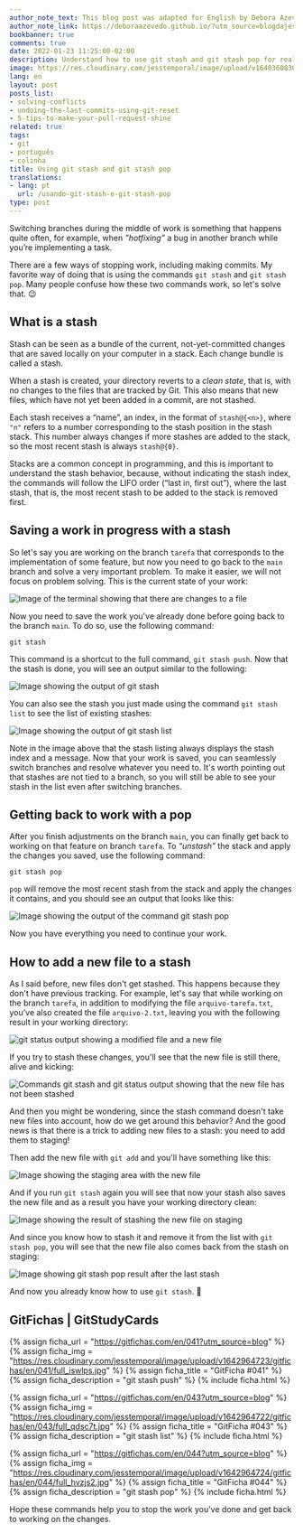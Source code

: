 ```yaml
---
author_note_text: This blog post was adapted for English by Debora Azevedo.
author_note_link: https://deboraazevedo.github.io/?utm_source=blogdajess
bookbanner: true
comments: true
date: 2022-01-23 11:25:00-02:00
description: Understand how to use git stash and git stash pop for real
image: https://res.cloudinary.com/jesstemporal/image/upload/v1640360836/covers/pro_tip_voc9gk.png
lang: en
layout: post
posts_list:
- solving-conflicts
- undoing-the-last-commits-using-git-reset
- 5-tips-to-make-your-pull-request-shine
related: true
tags:
- git
- português
- colinha
title: Using git stash and git stash pop
translations:
- lang: pt
  url: /usando-git-stash-e-git-stash-pop
type: post
---
```


Switching branches during the middle of work is something that happens quite often, for example, when *”hotfixing”* a bug in another branch while you’re implementing a task.

There are a few ways of stopping work, including making commits. My favorite way of doing that is using the commands `git stash` and `git stash pop`. Many people confuse how these two commands work, so let's solve that. 😉

## What is a stash

Stash can be seen as a bundle of the current, not-yet-committed changes that are saved locally on your computer in a stack. Each change bundle is called a stash.

When a stash is created, your directory reverts to a *clean state*, that is, with no changes to the files that are tracked by Git. This also means that new files, which have not yet been added in a commit, are not stashed.

Each stash receives a “name”, an index, in the format of `stash@{<n>}`, where `"n"` refers to a number corresponding to the stash position in the stash stack. This number always changes if more stashes are added to the stack, so the most recent stash is always `stash@{0}`.

Stacks are a common concept in programming, and this is important to understand the stash behavior, because, without indicating the stash index, the commands will follow the LIFO order (“last in, first out”), where the last stash, that is, the most recent stash to be added to the stack is removed first.

## Saving a work in progress with a stash

So let's say you are working on the branch `tarefa` that corresponds to the implementation of some feature, but now you need to go back to the `main` branch and solve a very important problem. To make it easier, we will not focus on problem solving. This is the current state of your work:

![Image of the terminal showing that there are changes to a file](https://res.cloudinary.com/jesstemporal/image/upload/v1642978865/git-stash/git-status-trabalho-em-adamento_xueuh5.png)

Now you need to save the work you've already done before going back to the branch `main`. To do so, use the following command:

```console
git stash
```

This command is a shortcut to the full command, `git stash push`. Now that the stash is done, you will see an output similar to the following:

![Image showing the output of git stash](https://res.cloudinary.com/jesstemporal/image/upload/v1642978866/git-stash/resultado-comando-git-stash_p1e7cy.png)

You can also see the stash you just made using the command `git stash list` to see the list of existing stashes:

![Image showing the output of git stash list](https://res.cloudinary.com/jesstemporal/image/upload/v1642978866/git-stash/resultado-comando-git-stash-list_l1we2r.png)

Note in the image above that the stash listing always displays the stash index and a message. Now that your work is saved, you can seamlessly switch branches and resolve whatever you need to. It's worth pointing out that stashes are not tied to a branch, so you will still be able to see your stash in the list even after switching branches.

## Getting back to work with a pop

After you finish adjustments on the branch `main`, you can finally get back to working on that feature on branch `tarefa`. To *“unstash”* the stack and apply the changes you saved, use the following command:

```console
git stash pop
```

`pop` will remove the most recent stash from the stack and apply the changes it contains, and you should see an output that looks like this:

![Image showing the output of the command git stash pop ](https://res.cloudinary.com/jesstemporal/image/upload/v1642978866/git-stash/resutlado-comando-git-stash-pop_x2jzwj.png)

Now you have everything you need to continue your work.

## How to add a new file to a stash

As I said before, new files don't get stashed. This happens because they don't have previous tracking. For example, let's say that while working on the branch `tarefa`, in addition to modifying the file `arquivo-tarefa.txt`, you’ve also created the file `arquivo-2.txt`, leaving you with the following result in your working directory:

![git status output showing a modified file and a new file](https://res.cloudinary.com/jesstemporal/image/upload/v1642978866/git-stash/git-status-trabalho-em-adamento-arquivo-novo_sjrj2c.png)

If you try to stash these changes, you'll see that the new file is still there, alive and kicking:

![Commands git stash and git status output showing that the new file has not been stashed](https://res.cloudinary.com/jesstemporal/image/upload/v1642978866/git-stash/git-stash-falha-adiocionar-arquivo-novo_fhd9yy.png)

And then you might be wondering, since the stash command doesn't take new files into account, how do we get around this behavior? And the good news is that there is a trick to adding new files to a stash: you need to add them to staging!

Then add the new file with `git add` and you'll have something like this:

![Image showing the staging area with the new file](https://res.cloudinary.com/jesstemporal/image/upload/v1642979696/git-stash/resultado-adicionar-o-arquivo-novo-em-staging_v5mpo3.png)

And if you run `git stash` again you will see that now your stash also saves the new file and as a result you have your working directory clean:

![Image showing the result of stashing the new file on staging](https://res.cloudinary.com/jesstemporal/image/upload/v1642979695/git-stash/resultado-stash-salvando-tambem-o-arquivo-novo_rigmpz.png)

And since you know how to stash it and remove it from the list with `git stash pop`, you will see that the new file also comes back from the stash on staging:

![Image showing git stash pop result after the last stash](https://res.cloudinary.com/jesstemporal/image/upload/v1642980009/git-stash/resultado-git-stash-pop-com-arquivo-novo-em-staging_utlsqy.png)

And now you already know how to use `git stash`. 🎉

## GitFichas | GitStudyCards

{% assign ficha_url = "https://gitfichas.com/en/041?utm_source=blog" %}
{% assign ficha_img = "https://res.cloudinary.com/jesstemporal/image/upload/v1642964723/gitfichas/en/041/full_iswlps.jpg" %}
{% assign ficha_title = "GitFicha #041" %}
{% assign ficha_description = "git stash push" %}
{% include ficha.html %}

{% assign ficha_url = "https://gitfichas.com/en/043?utm_source=blog" %}
{% assign ficha_img = "https://res.cloudinary.com/jesstemporal/image/upload/v1642964722/gitfichas/en/043/full_qdsc7t.jpg" %}
{% assign ficha_title = "GitFicha #043" %}
{% assign ficha_description = "git stash list" %}
{% include ficha.html %}

{% assign ficha_url = "https://gitfichas.com/en/044?utm_source=blog" %}
{% assign ficha_img = "https://res.cloudinary.com/jesstemporal/image/upload/v1642964724/gitfichas/en/044/full_hvzjs2.jpg" %}
{% assign ficha_title = "GitFicha #044" %}
{% assign ficha_description = "git stash pop" %}
{% include ficha.html %}

Hope these commands help you to stop the work you've done and get back to working on the changes.